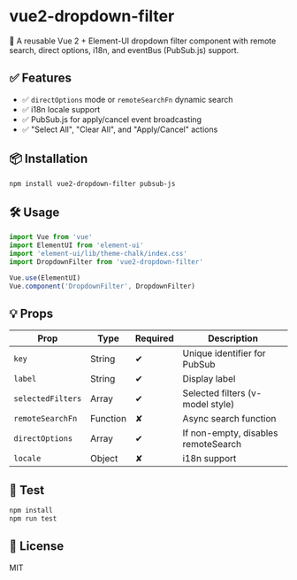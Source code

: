 # vue2-dropdown-filter

🔽 A reusable Vue 2 + Element-UI dropdown filter component with remote search, direct options, i18n, and eventBus (PubSub.js) support.

## ✅ Features

- ✅ `directOptions` mode or `remoteSearchFn` dynamic search
- ✅ i18n locale support
- ✅ PubSub.js for apply/cancel event broadcasting
- ✅ "Select All", "Clear All", and "Apply/Cancel" actions

## 📦 Installation

```bash
npm install vue2-dropdown-filter pubsub-js
```

## 🛠 Usage

```js
import Vue from 'vue'
import ElementUI from 'element-ui'
import 'element-ui/lib/theme-chalk/index.css'
import DropdownFilter from 'vue2-dropdown-filter'

Vue.use(ElementUI)
Vue.component('DropdownFilter', DropdownFilter)
```

## 💡 Props

| Prop            | Type     | Required | Description                        |
|-----------------|----------|----------|------------------------------------|
| `key`           | String   | ✔        | Unique identifier for PubSub       |
| `label`         | String   | ✔        | Display label                      |
| `selectedFilters` | Array | ✔        | Selected filters (v-model style)   |
| `remoteSearchFn` | Function | ✘      | Async search function              |
| `directOptions` | Array    | ✔        | If non-empty, disables remoteSearch|
| `locale`        | Object   | ✘        | i18n support                       |

## 🔬 Test

```bash
npm install
npm run test
```

## 📜 License

MIT
